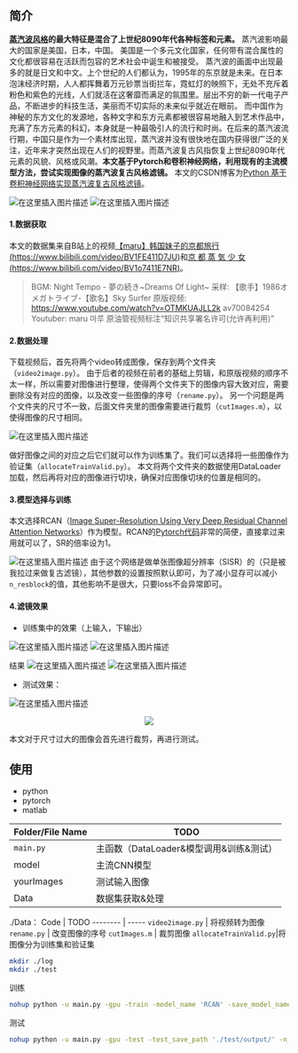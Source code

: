 
## 简介
**[蒸汽波风格](https://www.douban.com/group/topic/120710066/?type=like)的最大特征是混合了上世纪8090年代各种标签和元素。** 蒸汽波影响最大的国家是美国，日本，中国。
美国是一个多元文化国家，任何带有混合属性的文化都很容易在活跃而包容的艺术社会中诞生和被接受。
蒸汽波的画面中出现最多的就是日文和中文。上个世纪的人们都认为，1995年的东京就是未来。在日本泡沫经济时期，人人都挥舞着万元钞票当街拦车，霓虹灯的映照下，无处不充斥着粉色和紫色的光线，人们就活在这奢靡而满足的氛围里。层出不穷的新一代电子产品，不断进步的科技生活，美丽而不切实际的未来似乎就近在眼前。
而中国作为神秘的东方文化的发源地，各种文字和东方元素都被很容易地融入到艺术作品中，充满了东方元素的科幻，本身就是一种最吸引人的流行和时尚。在后来的蒸汽波流行期，中国只是作为一个素材库出现，蒸汽波并没有很快地在国内获得很广泛的关注，近年来才突然出现在人们的视野里。而蒸汽波复古风指恢复上世纪8090年代元素的风貌、风格或风潮。**本文基于Pytorch和卷积神经网络，利用现有的主流模型方法，尝试实现图像的蒸汽波复古风格滤镜。** 本文的CSDN博客为[Python 基于卷积神经网络实现蒸汽波复古风格滤镜](https://blog.csdn.net/qq_36937684/article/details/109230671)。

![在这里插入图片描述](https://img-blog.csdnimg.cn/20201022215051651.png#pic_center)
![在这里插入图片描述](https://img-blog.csdnimg.cn/20201022215108460.png#pic_center)

#### 1.数据获取
本文的数据集来自B站上的视频[【maru】韩国妹子的京都旅行(https://www.bilibili.com/video/BV1FE411D7JU)](https://www.bilibili.com/video/BV1FE411D7JU)和[京 都 蒸 気 少 女(https://www.bilibili.com/video/BV1o7411E7NR)](https://www.bilibili.com/video/BV1o7411E7NR)。

> BGM: Night Tempo - 夢の続き~Dreams Of Light~
采样: 【歌手】1986オメガトライブ-【歌名】Sky Surfer
原版视频:
https://www.youtube.com/watch?v=OTMKUAJLL2k
av70084254
Youtuber: maru 마루
原油管视频标注“知识共享署名许可(允许再利用)”

#### 2.数据处理 
下载视频后，首先将两个video转成图像，保存到两个文件夹（`video2image.py`）。
由于后者的视频在前者的基础上剪辑，和原版视频的顺序不太一样，所以需要对图像进行整理，使得两个文件夹下的图像内容大致对应，需要删除没有对应的图像，以及改变一些图像的序号（`rename.py`）。
另一个问题是两个文件夹的尺寸不一致，后面文件夹里的图像需要进行裁剪（`cutImages.m`），以使得图像的尺寸相同。

![在这里插入图片描述](https://img-blog.csdnimg.cn/20201022212612922.png?x-oss-process=image/watermark,type_ZmFuZ3poZW5naGVpdGk,shadow_10,text_aHR0cHM6Ly9ibG9nLmNzZG4ubmV0L3FxXzM2OTM3Njg0,size_16,color_FFFFFF,t_70#pic_center)

做好图像之间的对应之后它们就可以作为训练集了。我们可以选择将一些图像作为验证集（`allocateTrainValid.py`）。
本文将两个文件夹的数据使用DataLoader加载，然后再将对应的图像进行切块，确保对应图像切块的位置是相同的。

#### 3.模型选择与训练
本文选择RCAN（[Image Super-Resolution Using Very Deep Residual Channel Attention Networks](https://link.springer.com/chapter/10.1007/978-3-030-01234-2_18)）作为模型。RCAN的[Pytorch代码](https://github.com/yulunzhang/RCAN/blob/master/RCAN_TrainCode/code/model/rcan.py)非常的简便，直接拿过来用就可以了，SR的倍率设为1。

![在这里插入图片描述](https://img-blog.csdnimg.cn/2020102221231930.png?x-oss-process=image/watermark,type_ZmFuZ3poZW5naGVpdGk,shadow_10,text_aHR0cHM6Ly9ibG9nLmNzZG4ubmV0L3FxXzM2OTM3Njg0,size_16,color_FFFFFF,t_70#pic_center)
由于这个网络是做单张图像超分辨率（SISR）的（只是被我拉过来做复古滤镜），其他参数的设置按照默认即可，为了减小显存可以减小`n_resblock`的值，其他影响不是很大，只要loss不会异常即可。
#### 4.滤镜效果

 - 训练集中的效果（上输入，下输出）

![在这里插入图片描述](https://img-blog.csdnimg.cn/20201022214312121.png?x-oss-process=image/watermark,type_ZmFuZ3poZW5naGVpdGk,shadow_10,text_aHR0cHM6Ly9ibG9nLmNzZG4ubmV0L3FxXzM2OTM3Njg0,size_16,color_FFFFFF,t_70#pic_center)
![在这里插入图片描述](https://img-blog.csdnimg.cn/20201022214532956.png?x-oss-process=image/watermark,type_ZmFuZ3poZW5naGVpdGk,shadow_10,text_aHR0cHM6Ly9ibG9nLmNzZG4ubmV0L3FxXzM2OTM3Njg0,size_16,color_FFFFFF,t_70#pic_center)

结果
![在这里插入图片描述](https://img-blog.csdnimg.cn/20201022214405613.png?x-oss-process=image/watermark,type_ZmFuZ3poZW5naGVpdGk,shadow_10,text_aHR0cHM6Ly9ibG9nLmNzZG4ubmV0L3FxXzM2OTM3Njg0,size_16,color_FFFFFF,t_70#pic_center)
![在这里插入图片描述](https://img-blog.csdnimg.cn/2020102221445668.png?x-oss-process=image/watermark,type_ZmFuZ3poZW5naGVpdGk,shadow_10,text_aHR0cHM6Ly9ibG9nLmNzZG4ubmV0L3FxXzM2OTM3Njg0,size_16,color_FFFFFF,t_70#pic_center)

 - 测试效果：

![在这里插入图片描述](https://img-blog.csdnimg.cn/20201022214125648.png?x-oss-process=image/watermark,type_ZmFuZ3poZW5naGVpdGk,shadow_10,text_aHR0cHM6Ly9ibG9nLmNzZG4ubmV0L3FxXzM2OTM3Njg0,size_16,color_FFFFFF,t_70#pic_center)

<div align="center">
 <img src="https://img-blog.csdnimg.cn/20201022215742858.png?x-oss-process=image/watermark,type_ZmFuZ3poZW5naGVpdGk,shadow_10,text_aHR0cHM6Ly9ibG9nLmNzZG4ubmV0L3FxXzM2OTM3Njg0,size_16,color_FFFFFF,t_70#pic_center" >
 </div>

本文对于尺寸过大的图像会首先进行裁剪，再进行测试。

## 使用
* python<br>
* pytorch<br>
* matlab<br>


 Folder/File Name | TODO  
--------| -----------
`main.py` | 主函数（DataLoader&模型调用&训练&测试）
 model | 主流CNN模型 
 yourImages | 测试输入图像 
Data|数据集获取&处理

./Data：
Code     | TODO
-------- | -----
 `video2image.py`  | 将视频转为图像
`rename.py`   | 改变图像的序号
`cutImages.m` | 裁剪图像
`allocateTrainValid.py`|将图像分为训练集和验证集

```bash
mkdir ./log
mkdir ./test
```

训练

```bash
nohup python -u main.py -gpu -train -model_name 'RCAN' -save_model_name 'RCAN' -n_resblock 8 -bt 8 > log/retroRCAN.log &
```

测试

```bash
nohup python -u main.py -gpu -test -test_save_path './test/output/' -n_resblock 8 -test_model './checkpoint/RCAN/RCAN__best' > log/RCAN_test.log &
```





